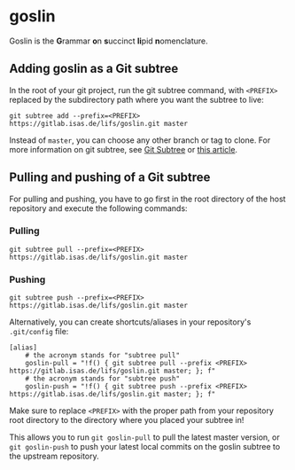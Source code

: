 # goslin

Goslin is the **G**rammar **o**n **s**uccinct **li**pid **n**omenclature.

## Adding goslin as a Git subtree

In the root of your git project, run the git subtree command, with `<PREFIX>` replaced by the subdirectory path where you want the subtree to live:

~~~~
git subtree add --prefix=<PREFIX> https://gitlab.isas.de/lifs/goslin.git master
~~~~

Instead of `master`, you can choose any other branch or tag to clone.
For more information on git subtree, see [Git Subtree](https://github.com/git/git/blob/master/contrib/subtree/git-subtree.txt) or [this article](https://blog.developer.atlassian.com/the-power-of-git-subtree/).


## Pulling and pushing of a Git subtree
For pulling and pushing, you have to go first in the root directory of the host repository and execute the following commands:

### Pulling
~~~~
git subtree pull --prefix=<PREFIX> https://gitlab.isas.de/lifs/goslin.git master
~~~~

### Pushing
~~~~
git subtree push --prefix=<PREFIX> https://gitlab.isas.de/lifs/goslin.git master
~~~~

Alternatively, you can create shortcuts/aliases in your repository's `.git/config` file:

~~~~
[alias]
    # the acronym stands for "subtree pull"
    goslin-pull = "!f() { git subtree pull --prefix <PREFIX> https://gitlab.isas.de/lifs/goslin.git master; }; f"
    # the acronym stands for "subtree push"
    goslin-push = "!f() { git subtree push --prefix <PREFIX> https://gitlab.isas.de/lifs/goslin.git master; }; f"
~~~~

Make sure to replace `<PREFIX>` with the proper path from your repository root directory to the directory where you placed your subtree in!

This allows you to run `git goslin-pull` to pull the latest master version, or `git goslin-push` to push your latest local commits on the goslin subtree to the upstream repository.